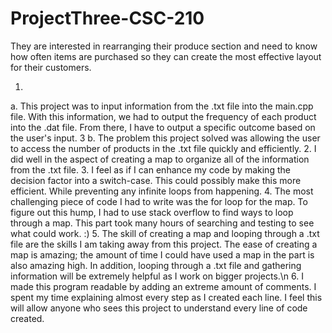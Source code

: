 # ProjectThree-CSC-210
They are interested in rearranging their produce section and need to know how often items are purchased so they can create the most effective layout for their customers. 

1.
  a. This project was to input information from the .txt file into the main.cpp file. With this information, we had to output the frequency of each product into the .dat file. From there, I have to output a specific outcome based on the user's input. 3
  b. The problem this project solved was allowing the user to access the number of products in the .txt file quickly and efficiently.
2. 
  I did well in the aspect of creating a map to organize all of the information from the .txt file.
3. 
  I feel as if I can enhance my code by making the decision factor into a switch-case. This could possibly make this more efficient. While preventing any infinite loops from happening.
4. 
  The most challenging piece of code I had to write was the for loop for the map. To figure out this hump, I had to use stack overflow to find ways to loop through a map. This part took many hours of searching and testing to see what could work. :)
5. 
   The skill of creating a map and looping through a .txt file are the skills I am taking away from this project. The ease of creating a map is amazing; the amount of time I could have used a map in the part is also amazing high. In addition, looping through a .txt file and gathering information will be extremely
   helpful as I work on bigger projects.\n
6. 
   I made this program readable by adding an extreme amount of comments. I spent my time explaining almost every step as I created each line. I feel this will allow anyone who sees this project to understand every line of code created. 
